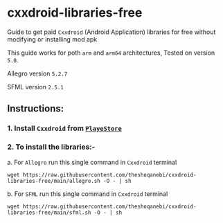 # cxxdroid-libraries-free
Guide to get paid `Cxxdroid` (Android Application) libraries for free without modifying or installing mod apk

This guide works for poth `arm` and `arm64` architectures, Tested on version `5.0`.

Allegro version `5.2.7`

SFML version `2.5.1`
## Instructions:
### 1. Install `Cxxdroid` from [`PlayeStore`](https://play.google.com/store/apps/details?id=ru.iiec.cxxdroid)
### 2. To install the libraries:-
a. For `Allegro` run this single command in `Cxxdroid` terminal
```
wget https://raw.githubusercontent.com/theshoqanebi/cxxdroid-libraries-free/main/allegro.sh -O - | sh
```
b. For `SFML` run this single command in `Cxxdroid` terminal
```
wget https://raw.githubusercontent.com/theshoqanebi/cxxdroid-libraries-free/main/sfml.sh -O - | sh
```